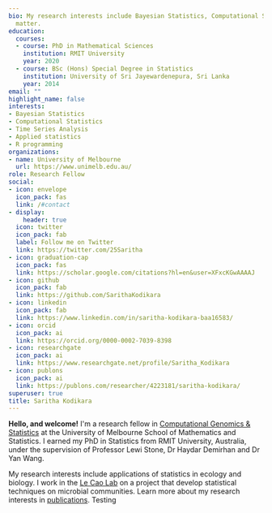 ```yaml
---
bio: My research interests include Bayesian Statistics, Computational Statistics, Time Series Analysis and Microbiome data analysis.
  matter.
education:
  courses:
  - course: PhD in Mathematical Sciences
    institution: RMIT University
    year: 2020
  - course: BSc (Hons) Special Degree in Statistics
    institution: University of Sri Jayewardenepura, Sri Lanka 
    year: 2014
email: ""
highlight_name: false
interests:
- Bayesian Statistics
- Computational Statistics
- Time Series Analysis
- Applied statistics
- R programming
organizations:
- name: University of Melbourne
  url: https://www.unimelb.edu.au/
role: Research Fellow
social:
- icon: envelope
  icon_pack: fas
  link: /#contact
- display:
    header: true
  icon: twitter
  icon_pack: fab
  label: Follow me on Twitter
  link: https://twitter.com/25Saritha
- icon: graduation-cap
  icon_pack: fas
  link: https://scholar.google.com/citations?hl=en&user=XFxcKGwAAAAJ
- icon: github
  icon_pack: fab
  link: https://github.com/SarithaKodikara
- icon: linkedin
  icon_pack: fab
  link: https://www.linkedin.com/in/saritha-kodikara-baa16583/
- icon: orcid
  icon_pack: ai
  link: https://orcid.org/0000-0002-7039-8398
- icon: researchgate
  icon_pack: ai
  link: https://www.researchgate.net/profile/Saritha_Kodikara
- icon: publons
  icon_pack: ai
  link: https://publons.com/researcher/4223181/saritha-kodikara/
superuser: true
title: Saritha Kodikara
---
```


**Hello, and welcome!** I'm a research fellow in [Computational Genomics & Statistics](https://sites.research.unimelb.edu.au/integrative-genomics) at the University of Melbourne School of Mathematics and Statistics. I earned my PhD in Statistics from RMIT University, Australia, under the supervision of Professor Lewi Stone, 
Dr Haydar Demirhan and Dr Yan Wang. 

My research interests include applications of statistics in ecology and biology. I work in the [Le Cao Lab](https://lecao-lab.science.unimelb.edu.au/#tabmain) on a project that develop statistical techniques on microbial communities. Learn more about my research interests in [publications](publication). Testing




